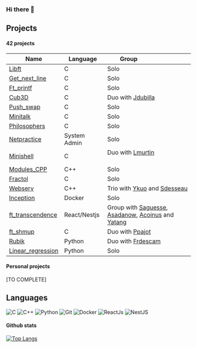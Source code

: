 ### Hi there 👋

## Projects

#### 42 projects

| Name                                   | Language     | Group                                                                                          |
|----------------------------------------|--------------|------------------------------------------------------------------------------------------------|
| [Libft][42-libft]                      | C            | Solo                                                                                           |
| [Get_next_line][42-get_next_line]      | C            | Solo                                                                                           |
| [Ft_printf][42-ft_printf]              | C            | Solo                                                                                           |
| [Cub3D][42-cub3d]                      | C            | Duo with [Jdubilla][Jdubilla]                                                                  |
| [Push_swap][42-push_swap]              | C            | Solo                                                                                           |
| [Minitalk][42-minitalk]                | C            | Solo                                                                                           |
| [Philosophers][42-Philosophers]        | C            | Solo                                                                                           |
| [Netpractice][42-netpractice]          | System Admin | Solo                                                                                           |
| [Minishell][42-Minishell]              | C            | Duo with [Lmurtin][Lmurtin]                                                                    |
| [Modules_CPP][42-CPP_Modules]          | C++          | Solo                                                                                           |
| [Fractol][42-fractol]                  | C            | Solo                                                                                           |
| [Webserv][42-Webserv]                  | C++          | Trio with [Ykuo][Ykuo] and [Sdesseau][Sdesseau]                                                |
| [Inception][42-Inception]              | Docker       | Solo                                                                                           |
| [ft_transcendence][42-ft_transcendence]| React/Nestjs | Group with [Saguesse][Saguesse], [Asadanow][Asadanow], [Acoinus][Acoinus] and [Yatang][Yatang] |
| [ft_shmup][42-ft-shmup]                | C            | Duo with [Ppajot][Ppajot]                                                                      |
| [Rubik][42-rubik]                      | Python       | Duo with [Frdescam][Frdescam]                                                                  |
| [Linear_regression][linear_regression] | Python       | Solo                                                                                           |

#### Personal projects

[TO COMPLETE]

## Languages

![C]
![C++]
![Python]
![Git]
![Docker]
![ReactJs]
![NestJS]

<!-- Lien repo github --->

[42-CPP_Modules]:https://github.com/pareidolies/42-cpp_pool
[42-libft]: https://github.com/pareidolies/42-libft
[42-get_next_line]: https://github.com/pareidolies/42-get_next_line
[42-ft_printf]:https://github.com/pareidolies/42-ft_printf
[42-fractol]:https://github.com/pareidolies/42-fract-ol
[42-push_swap]:https://github.com/pareidolies/42-push_swap
[42-minitalk]:https://github.com/pareidolies/42-minitalk
[42-Philosophers]:https://github.com/pareidolies/42-philosophers
[42-Minishell]:https://github.com/pareidolies/42-minishell
[42-Webserv]:https://github.com/pareidolies/42-webserv
[42-Inception]:https://github.com/pareidolies/42-inception
[42-ft_transcendence]:https://github.com/alex-sdn/ft_transcendence
[linear_regression]:https://github.com/pareidolies/42-ft_linear_regression
[42-rubik]:https://github.com/frdescam/rubik
[42-cub3d]:https://github.com/pareidolies/42-cub3d
[42-netpractice]:https://github.com/pareidolies/42-netpractice
[42-ft-shmup]:https://github.com/pareidolies/42-ft_shmup

<!-- Mates --->

[Jdubilla]:https://github.com/jdubilla
[Lmurtin]:https://github.com/LeaMurtin
[Ykuo]:https://github.com/Chenade
[Sdesseau]:https://github.com/sdesseau
[Saguesse]:https://github.com/swilene
[Asadanow]:https://github.com/alex-sdn
[Acoinus]:https://github.com/ob-teau
[Yatang]:https://github.com/yahuitang227
[Ppajot]:https://github.com/pypajot
[Frdescam]:https://github.com/frdescam

<!-- Github Link --->

[C]: https://img.shields.io/badge/C-%2300599C.svg?style=for-the-badge&logo=c&logoColor=white
[C++]: https://img.shields.io/badge/C++-%2300599C.svg?style=for-the-badge&logo=c%2B%2B&logoColor=white
[Docker]: https://img.shields.io/badge/Docker-2CA5E0?style=for-the-badge&logo=docker&logoColor=white
[Python]: https://img.shields.io/badge/Python-3776AB?style=for-the-badge&logo=python&logoColor=white
[ReactJs]: https://img.shields.io/badge/React-20232A?style=for-the-badge&logo=react&logoColor=61DAFB
[NestJs]: https://img.shields.io/badge/-NestJs-ea2845?style=for-the-badge&logo=nestjs&logoColor=white
[Git]: https://img.shields.io/badge/git-%23F05033.svg?style=for-the-badge&logo=git&logoColor=white

#### Github stats

[![Top Langs](https://github-readme-stats.vercel.app/api/top-langs/?username=pareidolies&layout=compact&theme=apprentice)](https://github.com/anuraghazra/github-readme-stats)

<!--
**pareidolies/pareidolies** is a ✨ _special_ ✨ repository because its `README.md` (this file) appears on your GitHub profile.

Here are some ideas to get you started:

- 🔭 I’m currently working on ...
- 🌱 I’m currently learning ...
- 👯 I’m looking to collaborate on ...
- 🤔 I’m looking for help with ...
- 💬 Ask me about ...
- 📫 How to reach me: ...
- 😄 Pronouns: ...
- ⚡ Fun fact: ...
-->
